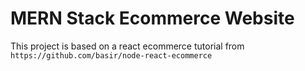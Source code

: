 # MERN Stack Ecommerce Website
This project is based on a react ecommerce tutorial from `https://github.com/basir/node-react-ecommerce`
